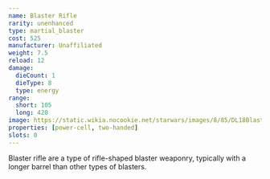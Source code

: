 ```yaml
---
name: Blaster Rifle
rarity: unenhanced
type: martial_blaster
cost: 525
manufacturer: Unaffiliated
weight: 7.5
reload: 12
damage:
  dieCount: 1
  dieType: 8
  type: energy
range:
  short: 105
  long: 420
image: https://static.wikia.nocookie.net/starwars/images/8/85/DL18BlasterPistol-SWBF.png/revision/latest?cb=20160518002943
properties: [power-cell, two-handed]
slots: 0
---
```

Blaster rifle are a type of rifle-shaped blaster weaponry, typically with a longer barrel than other types of blasters.
